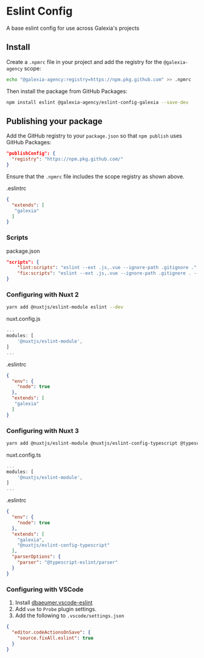 # Eslint Config

A base eslint config for use across Galexia's projects

## Install

Create a `.npmrc` file in your project and add the registry for the `@galexia-agency` scope:

```bash
echo "@galexia-agency:registry=https://npm.pkg.github.com" >> .npmrc
```

Then install the package from GitHub Packages:

```bash
npm install eslint @galexia-agency/eslint-config-galexia --save-dev
```

## Publishing your package

Add the GitHub registry to your `package.json` so that `npm publish` uses GitHub Packages:

```json
"publishConfig": {
  "registry": "https://npm.pkg.github.com/"
}
```

Ensure that the `.npmrc` file includes the scope registry as shown above.

.eslintrc

```json
{
  "extends": [
   "galexia"
  ]
}
```

### Scripts

package.json

```json
"scripts": {
    "lint:scripts": "eslint --ext .js,.vue --ignore-path .gitignore .",
    "fix:scripts": "eslint --ext .js,.vue --ignore-path .gitignore . --fix"
}
```

### Configuring with Nuxt 2

```bash
yarn add @nuxtjs/eslint-module eslint --dev
```

nuxt.config.js

```js
...
modules: [
    '@nuxtjs/eslint-module',
]
...
```

.eslintrc

```json
{
  "env": {
    "node": true
  },
  "extends": [
   "galexia"
  ]
}
```

### Configuring with Nuxt 3

```bash
yarn add @nuxtjs/eslint-module @nuxtjs/eslint-config-typescript @typescript-eslint/parser eslint --dev
```

nuxt.config.ts

```ts
...
modules: [
    '@nuxtjs/eslint-module',
]
...
```

.eslintrc

```json
{
  "env": {
    "node": true
  },
  "extends": [
    "galexia",
    "@nuxtjs/eslint-config-typescript"
  ],
  "parserOptions": {
    "parser": "@typescript-eslint/parser"
  }
}
```

### Configuring with VSCode

1. Install [dbaeumer.vscode-eslint](https://marketplace.visualstudio.com/items?itemName=dbaeumer.vscode-eslint)
2. Add `vue` to `Probe` plugin settings.
3. Add the following to `.vscode/settings.json`

  ```json
  {
    "editor.codeActionsOnSave": {
      "source.fixAll.eslint": true
    }
  }
  ```
